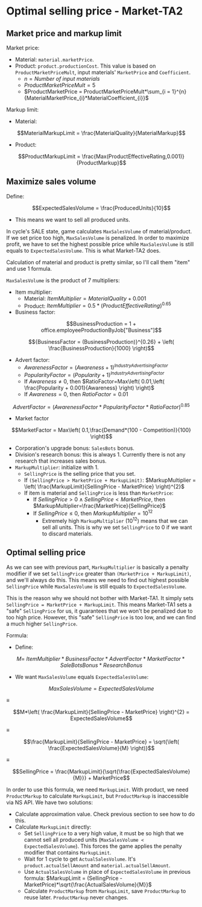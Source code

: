 # Optimal selling price - Market-TA2

## Market price and markup limit

Market price:

- Material: `material.marketPrice`.
- Product: `product.productionCost`. This value is based on `ProductMarketPriceMult`, input materials' `MarketPrice` and `Coefficient`.
  - $n = {Number\ of\ input\ materials}$
  - $ProductMarketPriceMult = 5$
  - $ProductMarketPrice = ProductMarketPriceMult*\sum_{i = 1}^{n}{MaterialMarketPrice_{i}*MaterialCoefficient_{i}}$

Markup limit:

- Material:

$$MaterialMarkupLimit = \frac{MaterialQuality}{MaterialMarkup}$$

- Product:

$$ProductMarkupLimit = \frac{Max(ProductEffectiveRating,0.001)}{ProductMarkup}$$

## Maximize sales volume

Define:

$$ExpectedSalesVolume = \frac{ProducedUnits}{10}$$

- This means we want to sell all produced units.

In cycle's SALE state, game calculates `MaxSalesVolume` of material/product. If we set price too high, `MaxSalesVolume` is penalized. In order to maximize profit, we have to set the highest possible price while `MaxSalesVolume` is still equals to `ExpectedSalesVolume`. This is what Market-TA2 does.

Calculation of material and product is pretty similar, so I'll call them "item" and use 1 formula.

`MaxSalesVolume` is the product of 7 multipliers:

- Item multiplier:
  - Material: $ItemMultiplier = MaterialQuality + 0.001$
  - Product: $ItemMultiplier = 0.5*(ProductEffectiveRating)^{0.65}$
- Business factor:

$$BusinessProduction = 1 + office.employeeProductionByJob["Business"]$$

$${BusinessFactor = (BusinessProduction)}^{0.26} + \left( \frac{BusinessProduction}{1000} \right)$$

- Advert factor:
  - $AwarenessFactor = (Awareness + 1)^{IndustryAdvertisingFactor}$
  - $PopularityFactor = (Popularity + 1)^{IndustryAdvertisingFactor}$
  - If $Awareness \neq 0$, then $RatioFactor=Max\left( 0.01,\left( \frac{Popularity + 0.001}{Awareness} \right) \right)$
  - If $Awareness = 0$, then $RatioFactor=0.01$

$$AdvertFactor = (AwarenessFactor*PopularityFactor*RatioFactor)^{0.85}$$

- Market factor

$$MarketFactor = Max\left( 0.1,\frac{Demand*(100 - Competition)}{100} \right)$$

- Corporation's upgrade bonus: `SalesBots` bonus.
- Division's research bonus: this is always 1. Currently there is not any research that increases sales bonus.
- `MarkupMultiplier`: initialize with 1.
  - `SellingPrice` is the selling price that you set.
  - If `(SellingPrice > MarketPrice + MarkupLimit)`: $MarkupMultiplier = \left( \frac{MarkupLimit}{SellingPrice - MarketPrice} \right)^{2}$
  - If item is material and `SellingPrice` is less than `MarketPrice`:
    - If $SellingPrice > 0 \land SellingPrice < MarketPrice$, then $MarkupMultiplier=\frac{MarketPrice}{SellingPrice}$
    - If $SellingPrice \leq 0$, then $MarkupMultiplier=10^{12}$
      - Extremely high `MarkupMultiplier` ($10^{12}$) means that we can sell all units. This is why we set `SellingPrice` to 0 if we want to discard materials.

## Optimal selling price

As we can see with previous part, `MarkupMultiplier` is basically a penalty modifier if we set `SellingPrice` greater than `(MarketPrice + MarkupLimit)`, and we'll always do this. This means we need to find out highest possible `SellingPrice` while `MaxSalesVolume` is still equals to `ExpectedSalesVolume`.

This is the reason why we should not bother with Market-TA1. It simply sets `SellingPrice = MarketPrice + MarkupLimit`. This means Market-TA1 sets a "safe" `SellingPrice` for us, it guarantees that we won't be penalized due to too high price. However, this "safe" `SellingPrice` is too low, and we can find a much higher `SellingPrice`.

Formula:

- Define:

$$M = \ ItemMultiplier*BusinessFactor*AdvertFactor*MarketFactor*SaleBotsBonus*ResearchBonus$$

- We want `MaxSalesVolume` equals `ExpectedSalesVolume`:

$$MaxSalesVolume = ExpectedSalesVolume$$

≡

$$M*\left( \frac{MarkupLimit}{SellingPrice - MarketPrice} \right)^{2} = ExpectedSalesVolume$$

≡

$$\frac{MarkupLimit}{SellingPrice - MarketPrice} = \sqrt{\left( \frac{ExpectedSalesVolume}{M} \right)}$$

≡

$$SellingPrice = \frac{MarkupLimit}{\sqrt{\frac{ExpectedSalesVolume}{M}}} + MarketPrice$$

In order to use this formula, we need `MarkupLimit`. With product, we need `ProductMarkup` to calculate `MarkupLimit`, but `ProductMarkup` is inaccessible via NS API. We have two solutions:

- Calculate approximation value. Check previous section to see how to do this.
- Calculate `MarkupLimit` directly:
  - Set `SellingPrice` to a very high value, it must be so high that we cannot sell all produced units (`MaxSalesVolume < ExpectedSalesVolume`). This forces the game applies the penalty modifier that contains `MarkupLimit`.
  - Wait for 1 cycle to get `ActualSalesVolume`. It's `product.actualSellAmount` and `material.actualSellAmount`.
  - Use `ActualSalesVolume` in place of `ExpectedSalesVolume` in previous formula: $MarkupLimit = (SellingPrice - MarketPrice)*\sqrt{\frac{ActualSalesVolume}{M}}$
  - Calculate `ProductMarkup` from `MarkupLimit`, save `ProductMarkup` to reuse later. `ProductMarkup` never changes.

